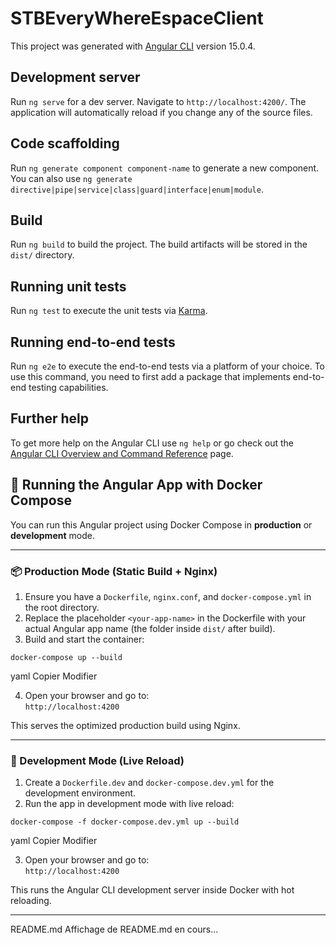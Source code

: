 # STBEveryWhereEspaceClient

This project was generated with [Angular CLI](https://github.com/angular/angular-cli) version 15.0.4.

## Development server

Run `ng serve` for a dev server. Navigate to `http://localhost:4200/`. The application will automatically reload if you change any of the source files.

## Code scaffolding

Run `ng generate component component-name` to generate a new component. You can also use `ng generate directive|pipe|service|class|guard|interface|enum|module`.

## Build

Run `ng build` to build the project. The build artifacts will be stored in the `dist/` directory.

## Running unit tests

Run `ng test` to execute the unit tests via [Karma](https://karma-runner.github.io).

## Running end-to-end tests

Run `ng e2e` to execute the end-to-end tests via a platform of your choice. To use this command, you need to first add a package that implements end-to-end testing capabilities.

## Further help

To get more help on the Angular CLI use `ng help` or go check out the [Angular CLI Overview and Command Reference](https://angular.io/cli) page.


## 🚀 Running the Angular App with Docker Compose

You can run this Angular project using Docker Compose in **production** or **development** mode.

---

### 📦 Production Mode (Static Build + Nginx)

1. Ensure you have a `Dockerfile`, `nginx.conf`, and `docker-compose.yml` in the root directory.
2. Replace the placeholder `<your-app-name>` in the Dockerfile with your actual Angular app name (the folder inside `dist/` after build).
3. Build and start the container:

`docker-compose up --build`

yaml
Copier
Modifier

4. Open your browser and go to:  
`http://localhost:4200`

This serves the optimized production build using Nginx.

---

### 🔄 Development Mode (Live Reload)

1. Create a `Dockerfile.dev` and `docker-compose.dev.yml` for the development environment.
2. Run the app in development mode with live reload:

`docker-compose -f docker-compose.dev.yml up --build`

yaml
Copier
Modifier

3. Open your browser and go to:  
`http://localhost:4200`

This runs the Angular CLI development server inside Docker with hot reloading.

---
README.md
Affichage de README.md en cours...
